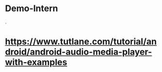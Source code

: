# Demo-Intern
.

# https://www.tutlane.com/tutorial/android/android-audio-media-player-with-examples
